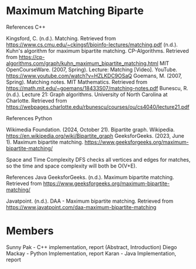 # Maximum Matching Biparte

References C++

Kingsford, C. (n.d.). Matching. Retrieved from https://www.cs.cmu.edu/~ckingsf/bioinfo-lectures/matching.pdf
(n.d.). Kuhn's algorithm for maximum bipartite matching. CP-Algorithms. Retrieved from https://cp-algorithms.com/graph/kuhn_maximum_bipartite_matching.html
MIT OpenCourseWare. (2007, Spring). Lecture: Matching [Video]. YouTube. https://www.youtube.com/watch?v=HZLKDC9OSaQ
Goemans, M. (2007, Spring). Matching notes. MIT Mathematics. Retrieved from https://math.mit.edu/~goemans/18433S07/matching-notes.pdf
Bunescu, R. (n.d.). Lecture 21: Graph algorithms. University of North Carolina at Charlotte. Retrieved from https://webpages.charlotte.edu/rbunescu/courses/ou/cs4040/lecture21.pdf

References Python

Wikimedia Foundation. (2024, October 21). Bipartite graph. Wikipedia. https://en.wikipedia.org/wiki/Bipartite_graph 
GeeksforGeeks. (2023, June 1). Maximum bipartite matching. https://www.geeksforgeeks.org/maximum-bipartite-matching/

Space and Time Complexity
DFS checks all vertices and edges for matches, so the time and space complexity will both be O(V+E). 

References Java
GeeksforGeeks. (n.d.). Maximum bipartite matching. Retrieved from https://www.geeksforgeeks.org/maximum-bipartite-matching/

Javatpoint. (n.d.). DAA - Maximum bipartite matching. Retrieved from https://www.javatpoint.com/daa-maximum-bipartite-matching


# Members
Sunny Pak - C++ implementation, report (Abstract, Introduction)
Diego Mackay - Python Implementation, report
Karan - Java Implementation, report

